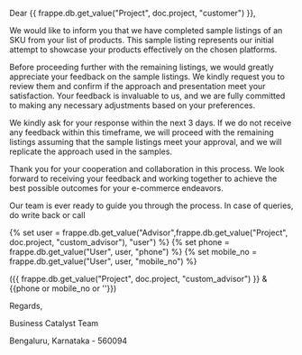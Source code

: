 <p>Dear {{ frappe.db.get_value("Project", doc.project, "customer") }},</p>

<p>We would like to inform you that we have completed sample listings of an SKU from your list of products. This sample listing represents our initial attempt to showcase your products effectively on the chosen platforms.</p>

<p>Before proceeding further with the remaining listings, we would greatly appreciate your feedback on the sample listings. We kindly request you to review them and confirm if the approach and presentation meet your satisfaction. Your feedback is invaluable to us, and we are fully committed to making any necessary adjustments based on your preferences.</p>

<p>We kindly ask for your response within the next 3 days. If we do not receive any feedback within this timeframe, we will proceed with the remaining listings assuming that the sample listings meet your approval, and we will replicate the approach used in the samples.</p>

<p>Thank you for your cooperation and collaboration in this process. We look forward to receiving your feedback and working together to achieve the best possible outcomes for your e-commerce endeavors.</p>

<p>Our team is ever ready to guide you through the process. In case of queries, do write back or call</p>

<p>{% set user = frappe.db.get_value("Advisor",frappe.db.get_value("Project", doc.project, "custom_advisor"), "user")  %}
{% set phone = frappe.db.get_value("User", user, "phone") %}
{% set mobile_no = frappe.db.get_value("User", user, "mobile_no") %}</p>

<p>({{ frappe.db.get_value("Project", doc.project, "custom_advisor") }} & {{phone or mobile_no or ''}})</p>

<!--<p><a href="https://drive.google.com/file/d/18-96LzZ5WnqHMx1WlRfL2Cs13CLPJI_M/view">Inline Image</a></p>-->

<p>Regards,</p>

<p>Business Catalyst Team</p>

<p>Bengaluru, Karnataka - 560094</p>
